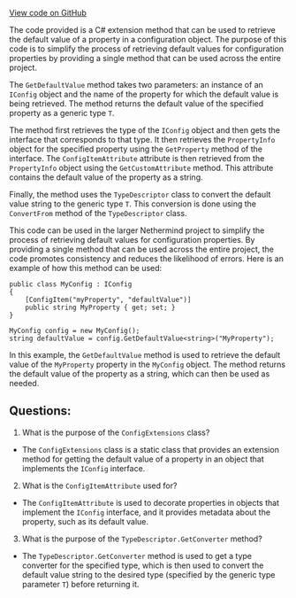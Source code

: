 [View code on GitHub](https://github.com/NethermindEth/nethermind/src/Nethermind/Nethermind.Config/ConfigExtensions.cs)

The code provided is a C# extension method that can be used to retrieve the default value of a property in a configuration object. The purpose of this code is to simplify the process of retrieving default values for configuration properties by providing a single method that can be used across the entire project.

The `GetDefaultValue` method takes two parameters: an instance of an `IConfig` object and the name of the property for which the default value is being retrieved. The method returns the default value of the specified property as a generic type `T`.

The method first retrieves the type of the `IConfig` object and then gets the interface that corresponds to that type. It then retrieves the `PropertyInfo` object for the specified property using the `GetProperty` method of the interface. The `ConfigItemAttribute` attribute is then retrieved from the `PropertyInfo` object using the `GetCustomAttribute` method. This attribute contains the default value of the property as a string.

Finally, the method uses the `TypeDescriptor` class to convert the default value string to the generic type `T`. This conversion is done using the `ConvertFrom` method of the `TypeDescriptor` class.

This code can be used in the larger Nethermind project to simplify the process of retrieving default values for configuration properties. By providing a single method that can be used across the entire project, the code promotes consistency and reduces the likelihood of errors. Here is an example of how this method can be used:

```
public class MyConfig : IConfig
{
    [ConfigItem("myProperty", "defaultValue")]
    public string MyProperty { get; set; }
}

MyConfig config = new MyConfig();
string defaultValue = config.GetDefaultValue<string>("MyProperty");
```

In this example, the `GetDefaultValue` method is used to retrieve the default value of the `MyProperty` property in the `MyConfig` object. The method returns the default value of the property as a string, which can then be used as needed.
## Questions: 
 1. What is the purpose of the `ConfigExtensions` class?
- The `ConfigExtensions` class is a static class that provides an extension method for getting the default value of a property in an object that implements the `IConfig` interface.

2. What is the `ConfigItemAttribute` used for?
- The `ConfigItemAttribute` is used to decorate properties in objects that implement the `IConfig` interface, and it provides metadata about the property, such as its default value.

3. What is the purpose of the `TypeDescriptor.GetConverter` method?
- The `TypeDescriptor.GetConverter` method is used to get a type converter for the specified type, which is then used to convert the default value string to the desired type (specified by the generic type parameter `T`) before returning it.